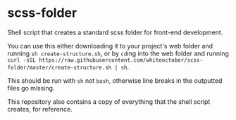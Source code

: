 # scss-folder
Shell script that creates a standard scss folder for front-end development.

You can use this either downloading it to your project's web folder and running `sh create-structure.sh`,
or by `cd`ing into the web folder and running `curl -sSL https://raw.githubusercontent.com/whiteoctober/scss-folder/master/create-structure.sh | sh`.

This should be run with `sh` not `bash`, otherwise line breaks in the outputted files go missing.

This repository also contains a copy of everything that the shell script creates, for reference.
